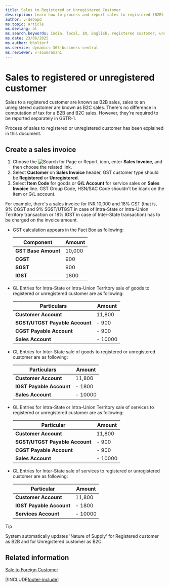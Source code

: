 ```yaml
---
title: Sales to Registered or Unregistered Customer
description: Learn how to process and report sales to registered (B2B) and unregistered (B2C) customers in India.
author: v-debapd
ms.topic: article
ms.devlang: al
ms.search.keywords: India, local, IN, English, registered customer, unregistered customer
ms.date: 23/06/2025
ms.author: bholtorf
ms.service: dynamics-365-business-central
ms.reviewer: v-soumramani
---
```


# Sales to registered or unregistered customer

Sales to a registered customer are known as B2B sales, sales to an unregistered customer are known as B2C sales. There's no difference in computation of tax for a B2B and B2C sales. However, they're required to be reported separately in GSTR-1.

Process of sales to registered or unregistered customer has been explained in this document.

## Create a sales invoice

1. Choose the ![Search for Page or Report.](image/search_small.png "Search for Page or Report icon") icon, enter **Sales Invoice**, and then choose the related link.
1. Select **Customer** on **Sales Invoice** header, GST customer type should be **Registered** or **Unregistered**.
1. Select **Item Code** for goods or **G/L Account** for service sales on **Sales Invoice** line. GST Group Code, HSN/SAC Code shouldn't be blank on the item or G/L account. 

For example, there's a sales invoice for INR 10,000 and 18% GST (that is, 9% CGST and 9% SGST/UTGST in case of Intra-State or Intra-Union Territory transaction or 18% IGST in case of Inter-State transaction) has to be charged on the invoice amount.

- GST calculation appears in the Fact Box as following:

    |Component|Amount|
    |----------------------------------|---------------------------------------|  
    |**GST Base Amount**|10,000|  
    |**CGST**|900|  
    |**SGST**|900|
    |**IGST**|1800|

- GL Entries for Intra-State or Intra-Union Territory sale of goods to registered or unregistered customer are as following:

    |Particulars|Amount|
    |----------------------------------|---------------------------------------|  
    |**Customer Account**|11,800|  
    |**SGST/UTGST Payable Account**|- 900|  
    |**CGST Payable Account**|- 900|
    |**Sales Account**|- 10000|

- GL Entries for Inter-State sale of goods to registered or unregistered customer are as following:

    |Particulars|Amount|
    |----------------------------------|---------------------------------------|  
    |**Customer Account**|11,800|  
    |**IGST Payable Account**|- 1800|
    |**Sales Account**|- 10000|

- GL Entries for Intra-State or Intra-Union Territory sale of services to registered or unregistered customer are as following:

    |Particular|Amount|
    |----------------------------------|---------------------------------------|  
    |**Customer Account**|11,800|  
    |**SGST/UTGST Payable Account**|- 900|  
    |**CGST Payable Account**|- 900|
    |**Sales Account**|- 10000|

- GL Entries for Inter-State sale of services to registered or unregistered customer are as following:

    |Particular|Amount|
    |----------------------------------|---------------------------------------|  
    |**Customer Account**|11,800|  
    |**IGST Payable Account**|- 1800|
    |**Services Account**|- 10000|

> [!TIP]
> System automatically updates 'Nature of Supply' for Registered customer as B2B and for Unregistered customer as B2C.

## Related information

[Sale to Foreign Customer](GST-Sale-to-Foreign-Customer-Service.md)

[!INCLUDE[footer-include](../../includes/footer-banner.md)]
